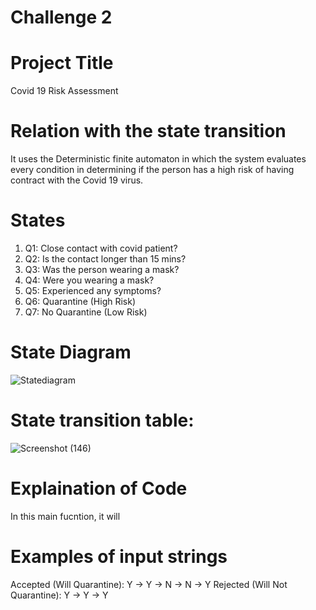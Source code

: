
# Challenge 2

# Project Title
Covid 19 Risk Assessment

# Relation with the state transition
It uses the Deterministic finite automaton in which the system evaluates every condition in determining if the person has a high risk of having contract with the Covid 19 virus.

# States
1. Q1: Close contact with covid patient?
2. Q2: Is the contact longer than 15 mins? 
3. Q3: Was the person wearing a mask?
4. Q4: Were you wearing a mask?
5. Q5: Experienced any symptoms?
6. Q6: Quarantine (High Risk)
7. Q7: No Quarantine (Low Risk)

# State Diagram
![Statediagram](https://user-images.githubusercontent.com/69784466/114307787-a7fd2080-9b13-11eb-9db3-a9bfc02a7ecd.png)

# State transition table:
![Screenshot (146)](https://user-images.githubusercontent.com/69784466/114307845-05916d00-9b14-11eb-902b-0e46a0bb17c7.png)

# Explaination of Code 
In this main fucntion, it will 

# Examples of input strings
Accepted (Will Quarantine): Y -> Y -> N -> N -> Y
Rejected (Will Not Quarantine): Y -> Y -> Y
